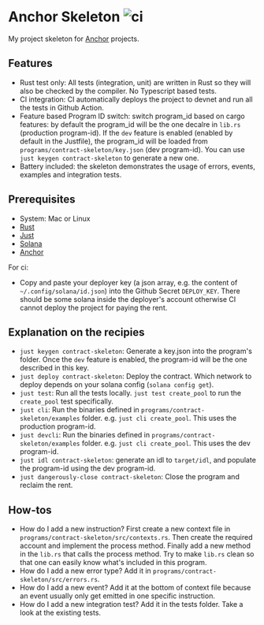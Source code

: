 # Anchor Skeleton ![ci](https://img.shields.io/cirrus/github/dovahcrow/anchor-skeleton?style=flat-square&task=ci)

My project skeleton for [Anchor](https://github.com/project-serum/anchor) projects.

## Features
* Rust test only: All tests (integration, unit) are written in Rust so they will also be checked by the compiler. No Typescript based tests.
* CI integration: CI automatically deploys the project to devnet and run all the tests in Github Action.
* Feature based Program ID switch: switch program_id based on cargo features: by default the program_id will be the one decalre in `lib.rs` (production program-id).
  If the `dev` feature is enabled (enabled by default in the Justfile), the program_id will be loaded from `programs/contract-skeleton/key.json` (dev program-id).
  You can use `just keygen contract-skeleton` to generate a new one.
* Battery included: the skeleton demonstrates the usage of errors, events, examples and integration tests.
  
## Prerequisites

* System: Mac or Linux
* [Rust](https://rustup.rs/)
* [Just](https://github.com/casey/just#pre-built-binaries)
* [Solana](https://docs.solana.com/cli/install-solana-cli-tools#macos--linux)
* [Anchor](https://project-serum.github.io/anchor/getting-started/installation.html#install-anchor)

For ci:
* Copy and paste your deployer key (a json array, e.g. the content of `~/.config/solana/id.json`) into the Github Secret `DEPLOY_KEY`.
  There should be some solana inside the deployer's account otherwise CI cannot deploy the project for paying the rent.
  
## Explanation on the recipies

* `just keygen contract-skeleton`: Generate a key.json into the program's folder. Once the `dev` feature is enabled, the program-id will be the one described in this key.
* `just deploy contract-skeleton`: Deploy the contract. Which network to deploy depends on your solana config (`solana config get`).
* `just test`: Run all the tests locally. `just test create_pool` to run the `create_pool` test specifically.
* `just cli`: Run the binaries defined in `programs/contract-skeleton/examples` folder. e.g. `just cli create_pool`. This uses the production program-id.
* `just devcli`: Run the binaries defined in `programs/contract-skeleton/examples` folder. e.g. `just cli create_pool`. This uses the dev program-id.
* `just idl contract-skeleton`: generate an idl to `target/idl`, and populate the program-id using the dev program-id.
* `just dangerously-close contract-skeleton`: Close the program and reclaim the rent.

## How-tos
* How do I add a new instruction? 
  First create a new context file in `programs/contract-skeleton/src/contexts.rs`.
  Then create the required account and implement the process method.
  Finally add a new method in the `lib.rs` that calls the process method. Try to make `lib.rs` clean so that one can easily know what's included in this program.
* How do I add a new error type? Add it in `programs/contract-skeleton/src/errors.rs`.
* How do I add a new event? Add it at the bottom of context file because an event usually only get emitted in one specific instruction.
* How do I add a new integration test? Add it in the tests folder. Take a look at the existing tests.